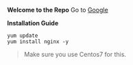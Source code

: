 **Welcome to the Repo**
Go to [Google](https://google.com)

**Installation Guide**

    yum update
    yum install nginx -y

> Make sure you use Centos7 for this.
